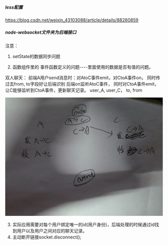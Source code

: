 ##### less配置
https://blog.csdn.net/weixin_43103088/article/details/88260859

##### node-websocket文件夹为后端接口




注意：
1. setState的数据同步问题

2. 函数组件里的  事件函数定义的问题----里面使用的数据是否有值的问题。

双人聊天：
前端A用户send消息时：对AtoC事件emit，对CtoA事件on， 同时传过去from, to字段好让后端识别
后端on监听AtoC事件， 同时对CtoA事件emit，让C能够监听到CtoA事件，更新聊天记录。
user_A, user_C， to, from

![IMG_20230319_213317](README.assets/IMG_20230319_213317.jpg)

3. 实际应用需要对每个用户绑定唯一的id(用户身份)，后端处理的时候通过id找到用户以及用户之间对应的聊天记录。
3. 主动断开链接socket.disconnect();